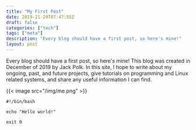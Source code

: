 ```yaml
---
title: "My First Post"
date: 2019-11-29T07:47:55Z
draft: false
categories: ["tech"]
tags: ["meta"]
description: "Every blog should have a first post, so here's mine!"
layout: post
---
```


Every blog should have a first post, so here's mine! This blog was created in
December of 2019 by Jack Polk. In this site, I hope to write about my ongoing,
past, and future projects, give tutorials on programming and Linux related
systems, and share any useful information I can find.

{{< image src="/img/me.png" >}}

```shell
#!/bin/bash

echo "Hello world!"

exit 0
```
